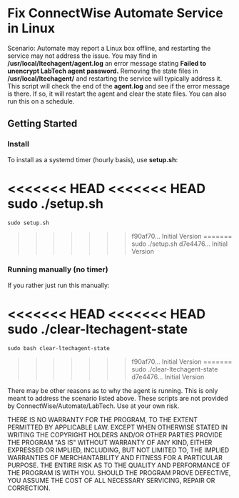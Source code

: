 # Fix ConnectWise Automate Service in Linux

Scenario:
Automate may report a Linux box offline, and restarting the service may not
  address the issue. You may find in **/usr/local/ltechagent/agent.log**
  an error message stating **Failed to unencrypt LabTech agent password.**
  Removing the state files in **/usr/local/ltechagent/** and restarting the
  service will typically address it. This script will check the end of the
  **agent.log** and see if the error message is there. If so, it will restart
  the agent and clear the state files. You can also run this on a schedule.

Getting Started
---------------

### Install
To install as a systemd timer (hourly basis), use **setup.sh**:

<<<<<<< HEAD
<<<<<<< HEAD
    sudo ./setup.sh
=======
    sudo setup.sh
>>>>>>> f90af70... Initial Version
=======
    sudo ./setup.sh
>>>>>>> d7e4476... Initial Version

### Running manually (no timer)
If you rather just run this manually:

<<<<<<< HEAD
<<<<<<< HEAD
    sudo ./clear-ltechagent-state
=======
    sudo bash clear-ltechagent-state
>>>>>>> f90af70... Initial Version
=======
    sudo ./clear-ltechagent-state
>>>>>>> d7e4476... Initial Version


There may be other reasons as to why the agent is running. This is only meant
  to address the scenario listed above. These scripts are not provided by
  ConnectWise/Automate/LabTech. Use at your own risk.


THERE IS NO WARRANTY FOR THE PROGRAM, TO THE EXTENT PERMITTED BY
  APPLICABLE LAW.  EXCEPT WHEN OTHERWISE STATED IN WRITING THE COPYRIGHT
  HOLDERS AND/OR OTHER PARTIES PROVIDE THE PROGRAM "AS IS" WITHOUT WARRANTY
  OF ANY KIND, EITHER EXPRESSED OR IMPLIED, INCLUDING, BUT NOT LIMITED TO,
  THE IMPLIED WARRANTIES OF MERCHANTABILITY AND FITNESS FOR A PARTICULAR
  PURPOSE.  THE ENTIRE RISK AS TO THE QUALITY AND PERFORMANCE OF THE PROGRAM
  IS WITH YOU.  SHOULD THE PROGRAM PROVE DEFECTIVE, YOU ASSUME THE COST OF
  ALL NECESSARY SERVICING, REPAIR OR CORRECTION.
